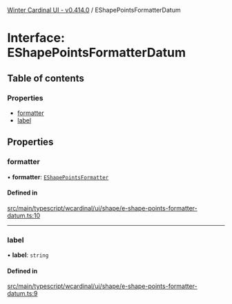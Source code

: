 [Winter Cardinal UI - v0.414.0](../index.md) / EShapePointsFormatterDatum

# Interface: EShapePointsFormatterDatum

## Table of contents

### Properties

- [formatter](EShapePointsFormatterDatum.md#formatter)
- [label](EShapePointsFormatterDatum.md#label)

## Properties

### formatter

• **formatter**: [`EShapePointsFormatter`](../index.md#eshapepointsformatter)

#### Defined in

[src/main/typescript/wcardinal/ui/shape/e-shape-points-formatter-datum.ts:10](https://github.com/winter-cardinal/winter-cardinal-ui/blob/v0.414.0/src/main/typescript/wcardinal/ui/shape/e-shape-points-formatter-datum.ts#L10)

___

### label

• **label**: `string`

#### Defined in

[src/main/typescript/wcardinal/ui/shape/e-shape-points-formatter-datum.ts:9](https://github.com/winter-cardinal/winter-cardinal-ui/blob/v0.414.0/src/main/typescript/wcardinal/ui/shape/e-shape-points-formatter-datum.ts#L9)
